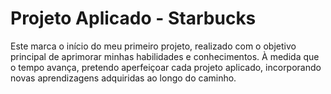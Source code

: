 <h1>Projeto Aplicado - Starbucks</h1>

Este marca o início do meu primeiro projeto, realizado com o objetivo principal de aprimorar minhas habilidades e conhecimentos. À medida que o tempo avança, pretendo aperfeiçoar cada projeto aplicado, incorporando novas aprendizagens adquiridas ao longo do caminho.
